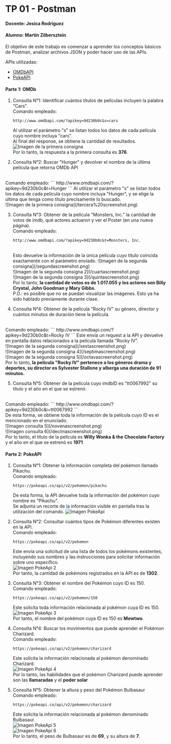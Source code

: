 # TP 01 - Postman
#### Docente: Jesica Rodríguez
#### Alumno: Martín Zilbersztein

El objetivo de este trabajo es comenzar a aprender los conceptos básicos de Postman, analizar archivos JSON y poder hacer uso de las APIs.

APIs utilizadas:
* [OMDbAPI](http://omdbapi.com/)
* [PokeAPI](https://pokeapi.co/)

#### Parte 1: OMDb
1. Consulta N°1: Identificar cuántos títulos de películas incluyen la palabra "Cars".
    <br>
    Comando empleado:
    ```
    http://www.omdbapi.com/?apikey=9d230b0c&s=cars
    ```
    Al utilizar el parámetro "s" se listan todos los datos de cada película cuyo nombre incluya "cars". <br>
    Al final del response, se obtiene la cantidad de resultados.<br>
    ![Imagen de la primera consigna](/Primera%20screenshot.png) <br>
    Por lo tanto, la respuesta a la primera consulta es <b>376</b>.
    
2. Consulta N°2: Buscar "Hunger" y devolver el nombre de la última película que retorna OMDb API
<br>
Comando empleado:
    ```
    http://www.omdbapi.com/?apikey=9d230b0c&t=Hunger
    ```
    Al utilizar el parámetro "s" se listan todos los datos de cada película cuyo nombre incluya "Hunger", y se elige la última que tenga como título precisamente lo buscado. <br>
    ![Imagen de la primera consigna](/tercera%20screenshot.png)
    
3. Consulta N°3: Obtener de la película "Monsters, Inc." la cantidad de votos de imdb, qué actores actuaron y ver el Poster (en una nueva página). <br>
Comando empleado:
    ```
    http://www.omdbapi.com/?apikey=9d230b0c&t=Monsters, Inc.
    ```
    <br>
    Esto devuelve la información de la única película cuyo título coincida exactamente con el parámetro enviado.
    ![Imagen de la segunda consigna](/segundascreenshot.png)<br>
    ![Imagen de la segunda consigna 2](/cuartascreenshot.png)<br>
    ![Imagen de la segunda consigna 3](/quintascreenshot.png)
    <br>
    Por lo tanto, <b>la cantidad de votos es de 1.017.055 y los actores son Billy Crystal, John Goodman y Mary Gibbs.</b> <br>
    P.D.: es posible que no se puedan visualizar las imágenes. Esto ya ha sido hablado previamente durante clase.

4. Consulta N°4: Obtener de la película "Rocky IV" su género, director y cuántos minutos de duración tiene la película.
<br>
Comando empleado:
    ```
    http://www.omdbapi.com/?apikey=9d230b0c&t=Rocky IV
    ```
    Este envía un request a la API y devuelve en pantalla datos relacionados a la película llamada "Rocky IV".<br>
    ![Imagen de la segunda consigna](/sextascreenshot.png)<br>
    ![Imagen de la segunda consigna 4](/septimascreenshot.png)<br>
    ![Imagen de la segunda consigna 5](/octavascreenshot.png)
    <br>
    Por lo tanto, <b>la película "Rocky IV" pertenece a los géneros drama y deportes, su director es Sylvester Stallone y alberga una duración de 91 minutos.</b>

5. Consulta N°5: Obtener de la película cuyo imdbID es "tt0067992" su título y el año en el que se estrenó.
<br>
Comando empleado:
    ```
    http://www.omdbapi.com/?apikey=9d230b0c&i=tt0067992
    ```
    <br>
    De esta forma, se obtiene toda la información de la película cuyo ID es el mencionado en el enunciado.
    <br>
    ![Imagen consulta 5](/novenascreenshot.png)<br>
    ![Imagen consulta 6](/decimascreenshot.png)<br>
    Por lo tanto, el título de la película es <b>Willy Wonka & the Chocolate Factory</b> y el año en el que se estrenó es <b>1971</b>

#### Parte 2: PokeAPI
1. Consulta N°1: Obtener la información completa del pokémon llamado Pikachu.<br>
    Comando empleado:
    ```
    https://pokeapi.co/api/v2/pokemon/pikachu
    ```
    De esta forma, la API devuelve toda la información del pokémon cuyo nombre es "Pikachu". <br>
    Se adjunta un recorte de la información visible en pantalla tras la utilización del comando.
    ![Imagen PokeApi](/decimoprimerascreenshot.png)

2. Consulta N°2: Consultar cuántos tipos de Pokémon diferentes existen en la API.<br>
Comando empleado:
    ```
    https://pokeapi.co/api/v2/pokemon
    ```
    Este envía una solicitud de una lista de todos los pokémons existentes, incluyendo sus nombres y las instrucciones para solicitar información sobre uno específico.
    <br> 
    ![Imagen PokeApi 2](/decimosegundascreenshot.png)
    <br>
    Por tanto, la cantidad de pokémons registrados en la API es de <b>1302</b>.

3. Consulta N°3: Obtener el nombre del Pokémon cuyo ID es 150.<br>
Comando empleado:
    ```
    https://pokeapi.co/api/v2/pokemon/150
    ```
    Este solicita toda información relacionada al pokémon cuya ID es 150.
    <br>
    ![Imagen PokeApi 3](/decimotercerascreenshot.png)
    <br>
    Por tanto, el nombre del pokémon cuya ID es 150 es <b>Mewtwo</b>.

4. Consulta N°4: Buscar los movimientos que puede aprender el Pokémon Charizard.<br>
Comando empleado:
    ```
    https://pokeapi.co/api/v2/pokemon/charizard
    ```
    Este solicita la información relacionada al pokémon denominado Charizard.<br>
    ![Imagen PokeApi 4](/decimocuartascreenshot.png)
    <br>
    Por lo tanto, las habilidades que el pokémon Charizard puede aprender son las <b>llamaradas</b> y el <b>poder solar</b>
    
5. Consulta N°5: Obtener la altura y peso del Pokémon Bulbasaur<br>
Comando empleado:
    ```
    https://pokeapi.co/api/v2/pokemon/charizard
    ```
    Este solicita la información relacionada al pokémon denominado Bulbasaur.<br>
    ![Imagen PokeApi 5](/decimoquintascreenshot.png)
    <br>
    ![Imagen PokeApi 6](/decimosextascreenshot.png)
    <br>
    Por lo tanto, el peso de Bulbasaur es de <b>69</b>, y su altura de <b>7</b>.


    

